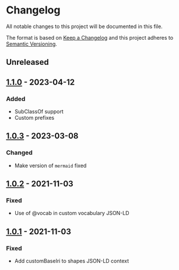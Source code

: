 # Changelog

All notable changes to this project will be documented in this file.

The format is based on [Keep a Changelog](http://keepachangelog.com/en/1.0.0/)
and this project adheres to [Semantic Versioning](http://semver.org/spec/v2.0.0.html).

## Unreleased

## [1.1.0] - 2023-04-12

### Added
- SubClassOf support
- Custom prefixes

## [1.0.3] - 2023-03-08

### Changed
- Make version of `mermaid` fixed

## [1.0.2] - 2021-11-03

### Fixed
- Use of @vocab in custom vocabulary JSON-LD

## [1.0.1] - 2021-11-03

### Fixed
- Add customBaseIri to shapes JSON-LD context


[1.1.0]: https://github.com/KNowledgeOnWebScale/merweb/compare/v1.0.3...v1.1.0
[1.0.3]: https://github.com/KNowledgeOnWebScale/merweb/compare/v1.0.2...v1.0.3
[1.0.2]: https://github.com/KNowledgeOnWebScale/merweb/compare/v1.0.1...v1.0.2
[1.0.1]: https://github.com/KNowledgeOnWebScale/merweb/compare/v1.0.0...v1.0.1
